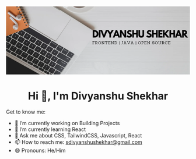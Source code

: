![logo](https://github.com/Divyanshu832/Divyanshu832/blob/main/Linkedin%20cover%20page.png)
<br/>
<h1 align="center">Hi 👋, I'm Divyanshu Shekhar</h1>

Get to know me: 
- 🔭 I’m currently working on Building Projects
- 🌱 I’m currently learning React
- 💬 Ask me about CSS, TailwindCSS, Javascript, React
- 📫 How to reach me: sdivyanshushekhar@gmail.com
- 😄 Pronouns: He/Him


